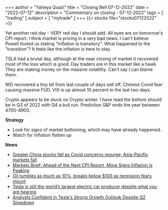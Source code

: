 +++
author = "Yaheya Quazi"
title = "Closing Bell 07-12-2022"
date = "2022-07-12"
description = "Commentary on closing - 07-12-2022"
tags = [
"trading"
]
subject = [
"mytrade"
]
+++
{{< stocks file="stocks07122022" >}}

Yet another red day - VERY red day I should add. All eyes are on tomorrow's CPI report. I think market is pricing in a very bad news. I can't believe Powell fooled us stating "Inflation is transitory". What happened to the "transition"? It feels like the inflation is here to stay. 

TSLA had a brutal day, although at the near closing of market it recovered most of the loss which is good. Day traders are in this market like a hawk. They are making money on the massive volatility. Can't say I can blame them. 

NIO recovered a tiny bit from last couple of days sell off. Chinese Covid fear causing massive FUD. VIX is up almost 10 percent in the last two days.

Crypto appears to be stuck on Crypto winter. I have read the bottom should be in Q3 of 2022 with Q4 a bull run. Prediction S&P ends the year between 4700-4900. 


**Strategy**

* Look for signs of market bottoming, which may have already happened.
* Watch for inflation flatten up

**News**

* [Greater China stocks fall as Covid concerns resurge; Asia-Pacific markets fall](https://www.cnbc.com/2022/07/06/asia-markets.html?&qsearchterm=china%20covid)
* [Markets Brief: Ahead of the Next CPI Report, More Signs Inflation is Peaking](https://www.morningstar.com/articles/1101564/markets-brief-ahead-of-the-next-cpi-report-more-signs-inflation-is-peaking)
* [Oil tumbles as much as 10%, breaks below $100 as recession fears mount](https://www.cnbc.com/2022/07/05/oil-tumbles-more-than-8percent-breaks-below-100-as-recession-fears-mount.html)
* [Tesla is still the world’s largest electric car producer despite what you are hearing](https://electrek.co/2022/07/06/tesla-worlds-largest-electric-car-producer/)
* [Analysts Confident in Tesla's Strong Growth Outlook Despite Q2 Slowdown](https://www.tesmanian.com/blogs/tesmanian-blog/analysts-confident-in-teslas-strong-growth-outlook-despite-q2-2022-slowdown)


